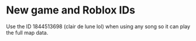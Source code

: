 # New game and Roblox IDs
Use the ID 1844513698 (clair de lune lol) when using any song so it can play the full map data.
